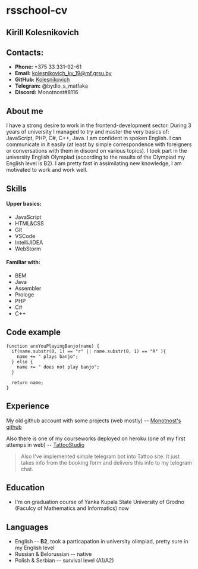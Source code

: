 # rsschool-cv
## Kirill Kolesnikovich
## Contacts:
+ __Phone:__ +375 33 331-92-61
+ __Email:__ kolesnikovich_kv_19@mf.grsu.by
+ __GitHub:__ [Kolesnikovich](https://github.com/Kolesnikovich)
+ __Telegram:__ @bydlo_s_matfaka
+ __Discord:__ Monotnost\#8116

## About me
I have a strong desire to work in the frontend-development sector.
During 3 years of university I managed to try and master the very basics of: JavaScript, PHP, C#, C++, Java.
I am confident in spoken English. I can communicate in it easily (at least by simple correspondence with foreigners or conversations with them in discord on various topics). I took part in the university English Olympiad (according to the results of the Olympiad my English level is B2).
I am pretty fast in assimilating new knowledge, I am motivated to work and work well.
## Skills
#### Upper basics:
+ JavaScript
+ HTML&CSS
+ Git
+ VSCode
+ IntelliJIDEA
+ WebStorm

#### Familiar with:
+ BEM
+ Java
+ Assembler
+ Prologe
+ PHP
+ C#
+ C++
## Code example

```
function areYouPlayingBanjo(name) {
  if(name.substr(0, 1) == "r" || name.substr(0, 1) == "R" ){
    name += " plays banjo";
  } else {
    name += " does not play banjo";
  }
  
  return name;
}
```

## Experience
My old github account with some projects (web mostly) -- [Monotnost's github](https://github.com/Monotnost)

Also there is one of my courseworks deployed on heroku (one of my first attemps in web) -- [TattooStudio](https://kolesnikovich.herokuapp.com/index.html)

>Also I've implemented simple telegram bot into Tattoo site. It just takes info from the booking form and delivers this info to my telegram chat.


## Education
+ I'm on graduation course of Yanka Kupala State University of Grodno (Faculcy of Mathematics and Informatics) now

## Languages
+ English -- **B2**, took a particapation in university olimpiad, pretty sure in my English level
+ Russian & Belorussian -- native
+ Polish & Serbian -- survival level (A1/A2)